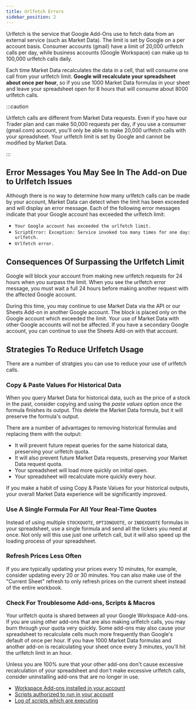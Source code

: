 ```yaml
---
title: Urlfetch Errors
sidebar_position: 2
---
```


Urlfetch is the service that Google Add-Ons use to fetch data from an external service (such as Market Data). The limit is set by Google on a per account basis. Consumer accounts (gmail) have a limit of 20,000 urlfetch calls per day, while business accounts (Google Workspace) can make up to 100,000 urlfetch calls daily. 

Each time Market Data recalculates the data in a cell, that will consume one call from your urlfetch limit. **Google will recalculate your spreadsheet about once per hour**, so if you use 1000 Market Data formulas in your sheet and leave your spreadsheet open for 8 hours that will consume about 8000 urlfetch calls.

:::caution

Urlfetch calls are different from Market Data requests. Even if you have our Trader plan and can make 50,000 requests per day, if you use a consumer (gmail.com) account, you'll only be able to make 20,000 urlfetch calls with your spreadsheet. Your urlfetch limit is set by Google and cannot be modified by Market Data.

:::

## Error Messages You May See In The Add-on Due to Urlfetch Issues

Although there is no way to determine how many urlfetch calls can be made by your account, Market Data can detect when the limit has been exceeded and will display an error message. Each of the following error messages indicate that your Google account has exceeded the urlfetch limit:

- `Your Google account has exceeded the urlfetch limit.`
- `ScriptError: Exception: Service invoked too many times for one day: urlfetch.`
- `Urlfetch error.`

## Consequences Of Surpassing the Urlfetch Limit

Google will block your account from making new urlfetch requests for 24 hours when you surpass the limit. When you see the urlfetch error message, you must wait a full 24 hours before making another request with the affected Google account.

During this time, you may continue to use Market Data via the API or our Sheets Add-on in another Google account. The block is placed only on the Google account which exceeded the limit. Your use of Market Data with other Google accounts will not be affected. If you have a secondary Google account, you can continue to use the Sheets Add-on with that account.

## Strategies To Reduce Urlfetch Usage

There are a number of stratgies you can use to reduce your use of urlfetch calls.

### Copy & Paste Values For Historical Data

When you query Market Data for historical data, such as the price of a stock in the past, consider copying and using the _paste values_ option once the formula finishes its output. This delete the Market Data formula, but it will preserve the formula's output. 

There are a number of advantages to removing historical formulas and replacing them with the output:
- It will prevent future repeat queries for the same historical data, preserving your urlfetch quota.
- It will also prevent future Market Data requests, preserving your Market Data request quota.
- Your spreadsheet will load more quickly on initial open.
- Your spreadsheet will recalculate more quickly every hour.

If you make a habit of using Copy & Paste Values for your historical outputs, your overall Market Data experience will be significantly improved.

### Use A Single Formula For All Your Real-Time Quotes

Instead of using multiple `STOCKQUOTE`, `OPTIONQUOTE`, or `INDEXQUOTE` formulas in your spreadsheet, use a single formula and send all the tickers you need at once. Not only will this use just one urlfetch call, but it will also speed up the loading process of your spreadsheet.

### Refresh Prices Less Often

If you are typically updating your prices every 10 minutes, for example, consider updating every 20 or 30 minutes. You can also make use of the "Current Sheet" refresh to only refresh prices on the current sheet instead of the entire workbook.

### Check For Troublesome Add-ons, Scripts & Macros

Your urlfetch quota is shared between all your Google Workspace Add-ons. If you are using other add-ons that are also making urlfetch calls, you may burn through your quota very quickly. Some add-ons may also cause your spreadsheet to recalculate cells much more frequently than Google's default of once per hour. If you have 1000 Market Data formulas and another add-on is recalculating your sheet once every 3 minutes, you'll hit the urlfetch limit in an hour. 

Unless you are 100% sure that your other add-ons don't cause excessive recalculation of your spreadsheet and don't make excessive urlfetch calls, consider uninstalling add-ons that are no longer in use.

- [Workspace Add-ons installed in your account](https://workspace.google.com/marketplace/myapps)
- [Scripts authorized to run in your account](https://script.google.com/home/all)
- [Log of scripts which are executing](https://script.google.com/home/executions) 

